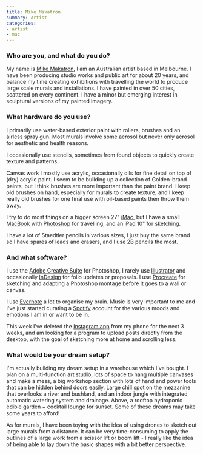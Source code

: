 ```yaml
---
title: Mike Makatron
summary: Artist
categories:
- artist
- mac
---
```


### Who are you, and what do you do?

My name is [Mike Makatron](https://www.makatron.com/ "Mike's website."), I am an Australian artist based in Melbourne. I have been producing studio works and public art for about 20 years, and balance my time creating exhibitions with travelling the world to produce large scale murals and installations. I have painted in over 50 cities, scattered on every continent. I have a minor but emerging interest in sculptural versions of my painted imagery.

### What hardware do you use?

I primarily use water-based exterior paint with rollers, brushes and an airless spray gun. Most murals involve some aerosol but never only aerosol for aesthetic and health reasons.

I occasionally use stencils, sometimes from found objects to quickly create texture and patterns.

Canvas work I mostly use acrylic, occasionally oils for fine detail on top of (dry) acrylic paint. I seem to be building up a collection of Golden-brand paints, but I think brushes are more important than the paint brand. I keep old brushes on hand, especially for murals to create texture, and I keep really old brushes for one final use with oil-based paints then throw them away.

I try to do most things on a bigger screen 27" [iMac][], but I have a small [MacBook][] with [Photoshop][] for travelling, and an [iPad][] 10" for sketching.

I have a lot of Staedtler pencils in various sizes, I just buy the same brand so I have spares of leads and erasers, and I use 2B pencils the most.

### And what software?

I use the [Adobe Creative Suite][creative-suite] for Photoshop, I rarely use [Illustrator][] and occasionally [InDesign][] for folio updates or proposals. I use [Procreate][procreate-ios] for sketching and adapting a Photoshop montage before it goes to a wall or canvas.

I use [Evernote][] a lot to organise my brain. Music is very important to me and I've just started curating a [Spotify][] account for the various moods and emotions I am in or want to be in.

This week I've deleted the [Instagram app][instagram-ios] from my phone for the next 3 weeks, and am looking for a program to upload posts directly from the desktop, with the goal of sketching more at home and scrolling less.

### What would be your dream setup?

I'm actually building my dream setup in a warehouse which I've bought. I plan on a multi-function art studio, lots of space to hang multiple canvases and make a mess, a big workshop section with lots of hand and power tools that can be hidden behind doors easily. Large chill spot on the mezzanine that overlooks a river and bushland, and an indoor jungle with integrated automatic watering system and drainage. Above, a rooftop hydroponic edible garden + cocktail lounge for sunset. Some of these dreams may take some years to afford!

As for murals, I have been toying with the idea of using drones to sketch out large murals from a distance. It can be very time-consuming to apply the outlines of a large work from a scissor lift or boom lift - I really like the idea of being able to lay down the basic shapes with a bit better perspective.

[creative-suite]: https://www.adobe.com/creativecloud.html "A collection of design tools."
[evernote]: https://evernote.com/ "Online software for capturing notes."
[illustrator]: https://www.adobe.com/products/illustrator.html "A vector graphics editor."
[imac]: https://www.apple.com/imac/ "An all-in-one computer."
[indesign]: https://www.adobe.com/products/indesign.html "A desktop/web publishing application."
[instagram-ios]: https://itunes.apple.com/us/app/instagram/id389801252 "A photo taking/sharing app."
[ipad]: https://www.apple.com/ipad/ "A tablet device."
[macbook]: https://en.wikipedia.org/wiki/MacBook "A laptop."
[photoshop]: https://www.adobe.com/products/photoshop.html "A bitmap image editor."
[procreate-ios]: https://itunes.apple.com/us/app/procreate/id425073498 "A powerful illustration app."
[spotify]: https://www.spotify.com/us/ "A music streaming service."
